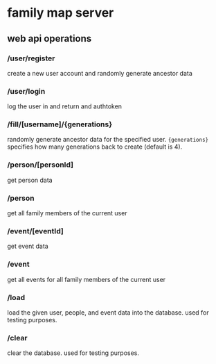 
# family map server

## web api operations

### /user/register
create a new user account and randomly generate ancestor data 

### /user/login
log the user in and return and authtoken

### /fill/[username]/{generations}
randomly generate ancestor data for the specified user. 
`{generations}` specifies how many generations back to create (default is 4).

### /person/[personId]
get person data

### /person
get all family members of the current user 

### /event/[eventId]
get event data

### /event
get all events for all family members of the current user

### /load
load the given user, people, and event data into the database. used for testing purposes.

### /clear
clear the database. used for testing purposes.
